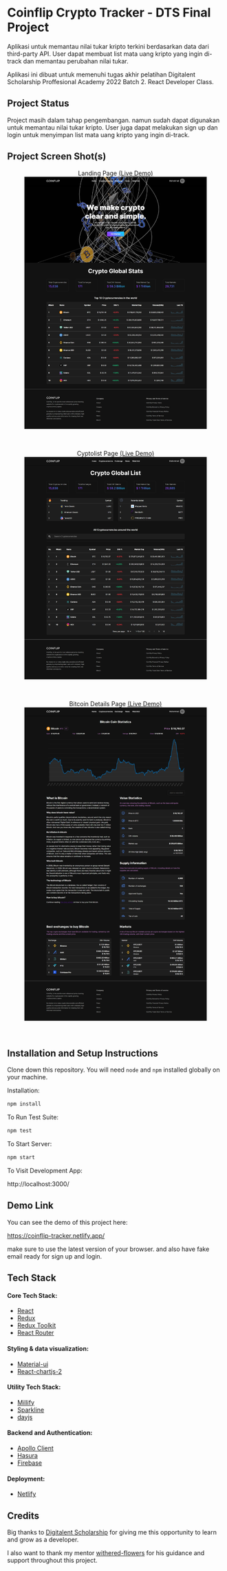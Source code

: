 # Coinflip Crypto Tracker - DTS Final Project

Aplikasi untuk memantau nilai tukar kripto terkini berdasarkan data dari third-party API. User dapat membuat list mata uang kripto yang ingin di-track dan memantau perubahan nilai tukar. 

Aplikasi ini dibuat untuk memenuhi tugas akhir pelatihan Digitalent Scholarship Proffesional Academy 2022 Batch 2. React Developer Class.

## Project Status

Project masih dalam tahap pengembangan. namun sudah dapat digunakan untuk memantau nilai tukar kripto. User juga dapat melakukan sign up dan login untuk menyimpan list mata uang kripto yang ingin di-track.

## Project Screen Shot(s)

<div align="center">

<figure>
  <figcaption>
  Landing Page 
  <a href="https://coinflip-tracker.netlify.app/">(Live Demo)</a>
  </figcaption>

  <img src="./docs/app-screenshot-1.jpeg" alt="CoinFlip Landing Page Screenshot"/>
</figure>

<br/>

<figure>
  <figcaption>
  Cyptolist Page
  <a href="https://coinflip-tracker.netlify.app/cryptocurrencies/">(Live Demo)</a>
  </figcaption>

  <img src="./docs/app-screenshot-2.jpeg" alt="CoinFlip Cyptolist Page Screenshot"/>
</figure>

<br/>

<figure>
  <figcaption>
  Bitcoin Details Page
  <a href="https://coinflip-tracker.netlify.app/cryptocurrencies/details/Qwsogvtv82FCd">(Live Demo)</a>
  </figcaption>

  <img src="./docs/app-screenshot-3.jpeg" alt="CoinFlip Bitcoin Details Page Screenshot"/>
</figure>

</div>

<br/>

## Installation and Setup Instructions 

Clone down this repository. You will need `node` and `npm` installed globally on your machine.  

Installation:

```bash
npm install
```  

To Run Test Suite:  

```bash
npm test
```  

To Start Server:

```bash
npm start
```  

To Visit Development App:

http://localhost:3000/

## Demo Link

You can see the demo of this project here:

https://coinflip-tracker.netlify.app/

make sure to use the latest version of your browser. and also have fake email ready for sign up and login.

## Tech Stack

#### Core Tech Stack:
- [React](https://reactjs.org/)
- [Redux](https://redux.js.org/)
- [Redux Toolkit](https://redux-toolkit.js.org/)
- [React Router](https://reactrouter.com/)

#### Styling & data visualization:
- [Material-ui](https://material-ui.com/)
- [React-chartjs-2](https://react-chartjs-2.js.org/)

#### Utility Tech Stack:
- [Millify](https://www.npmjs.com/package/millify)
- [Sparkline](https://www.npmjs.com/package/react-sparklines)
- [dayjs](https://day.js.org/)


#### Backend and Authentication:
- [Apollo Client](https://www.apollographql.com/docs/react/)
- [Hasura](https://hasura.io/)
- [Firebase](https://firebase.google.com/)

#### Deployment:
- [Netlify](https://www.netlify.com/)

## Credits

Big thanks to [Digitalent Scholarship](https://digitalent.kominfo.go.id/) for giving me this opportunity to learn and grow as a developer.

I also want to thank my mentor [withered-flowers](https://github.com/withered-flowers) for his guidance and support throughout this project.